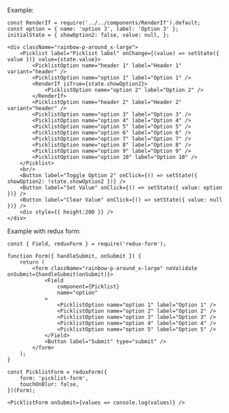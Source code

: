 Example:

    const RenderIf = require('../../components/RenderIf').default;
    const option = { name: 'option 3', label: 'Option 3' };
    initialState = { showOption2: false, value: null, };

    <div className="rainbow-p-around_x-large">
        <Picklist label="Picklist label" onChange={(value) => setState({ value })} value={state.value}>
            <PicklistOption name="header 1" label="Header 1" variant="header" />
            <PicklistOption name="option 1" label="Option 1" />
            <RenderIf isTrue={state.showOption2}>
                <PicklistOption name="option 2" label="Option 2" />
            </RenderIf>
            <PicklistOption name="header 2" label="Header 2" variant="header" />
            <PicklistOption name="option 3" label="Option 3" />
            <PicklistOption name="option 4" label="Option 4" />
            <PicklistOption name="option 5" label="Option 5" />
            <PicklistOption name="option 6" label="Option 6" />
            <PicklistOption name="option 7" label="Option 7" />
            <PicklistOption name="option 8" label="Option 8" />
            <PicklistOption name="option 9" label="Option 9" />
            <PicklistOption name="option 10" label="Option 10" />
        </Picklist>
        <br/>
        <Button label="Toggle Option 2" onClick={() => setState({ showOption2: !state.showOption2 })} />
        <Button label="Set Value" onClick={() => setState({ value: option })} />
        <Button label="Clear Value" onClick={() => setState({ value: null })} />
        <div style={{ height:200 }} />
    </div>

Example with redux form:

    const { Field, reduxForm } = require('redux-form');

    function Form({ handleSubmit, onSubmit }) {
        return (
            <form className="rainbow-p-around_x-large" noValidate onSubmit={handleSubmit(onSubmit)}>
                <Field
                    component={Picklist}
                    name="option"
                >
                    <PicklistOption name="option 1" label="Option 1" />
                    <PicklistOption name="option 2" label="Option 2" />
                    <PicklistOption name="option 3" label="Option 3" />
                    <PicklistOption name="option 4" label="Option 4" />
                    <PicklistOption name="option 5" label="Option 5" />
                </Field>
                <Button label="Submit" type="submit" />
            </form>
        );
    }

    const PicklistForm = reduxForm({
        form: 'picklist-form',
        touchOnBlur: false,
    })(Form);

    <PicklistForm onSubmit={values => console.log(values)} />
